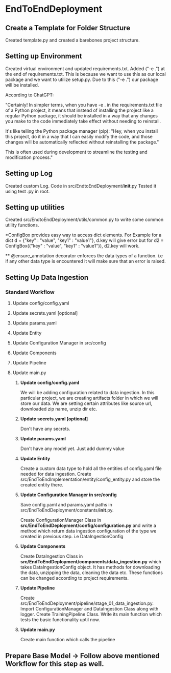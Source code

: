 # EndToEndDeployment

## Create a Template for Folder Structure
Created template.py and created a barebones project structure.

## Setting up Environment
Created virtual environment and updated requirements.txt. Added ("-e .") at the end of requirements.txt.
This is because we want to use this as our local package and we want to utilize setup.py. Due to this ("-e .") our package will be installed.

According to ChatGPT:

"Certainly! In simpler terms, when you have -e . in the requirements.txt file of a Python project, it means that instead of installing the project like a regular Python package, it should be installed in a way that any changes you make to the code immediately take effect without needing to reinstall.

It's like telling the Python package manager (pip): "Hey, when you install this project, do it in a way that I can easily modify the code, and those changes will be automatically reflected without reinstalling the package."

This is often used during development to streamline the testing and modification process."

## Setting up Log

Created custom Log. Code in src/EndtoEndDeployment/__init__.py
Tested it using test .py in root.

## Setting up utilities

Created src/EndtoEndDeployment/utils/common.py to write some common utility functions.

*ConfigBox provides easy way to access dict elements. For Example for a dict d = {"key" : "value", "key1" : "value1"}, d.key will give error but for d2 = ConfigBox({"key" : "value", "key1" : "value1"}), d2.key will work.

** @ensure_annotation decorator enforces the data types of a function. i.e if any other data type is encountered it will make sure that an error is raised.

## Setting Up Data Ingestion

 ### Standard Workflow

1. Update config/config.yaml
2. Update secrets.yaml [optional]
3. Update params.yaml
4. Update Entity
5. Update Configuration Manager in src/config
6. Update Components
7. Update Pipeline
8. Update main.py




    1. **Update config/config.yaml**

        We will be adding configuration related to data ingestion. In this particular project, we are creating artifacts folder in which we will store our data. We are setting certain attributes like source url, downloaded zip name, unzip dir etc.

    2. **Update secrets.yaml [optional]**

        Don't have any secrets.

    3. **Update params.yaml**

        Don't have any model yet. Just add dummy value

    4. **Update Entity**

        Create a custom data type to hold all the entities of config.yaml file needed for data ingestion.
        Create src/EndToEndImplementation/entity/config_entity.py and store the created entity there.

    5. **Update Configuration Manager in src/config**

        Save config.yaml and params.yaml paths in src/EndToEndDeployment/constants/__init__.py.

        Create ConfigurationManager Class in **src/EndToEndDeployment/config/configuration.py** and write a method which return data ingestion configuration of the type we created in previous step. i.e DataIngestionConfig

    6. **Update Components**

        Create DataIngestion Class in **src/EndToEndDeployment/components/data_ingestion.py** which takes DataIngestionConfig object. It has methods for downloading the data, unzipping the data, cleaning the data etc. These functions can be changed according to project requirements.

    7. **Update Pipeline**

        Create src/EndToEndDeployment/pipeline/stage_01_data_ingestion.py. Import ConfigurationManager and DataIngestion Class along with logger.
        Create TrainingPipeline Class. Write its main function which tests the basic functionality uptil now.

    8. **Update main.py**
        
        Create main function which calls the pipeline

## Prepare Base Model -> Follow above mentioned Workflow for this step as well.
